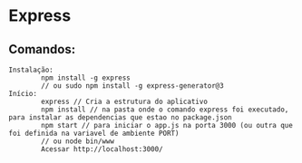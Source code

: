Express
====

Comandos:
----
	Instalação:
			npm install -g express
			// ou sudo npm install -g express-generator@3		
	Início:
			express // Cria a estrutura do aplicativo
			npm install // na pasta onde o comando express foi executado, para instalar as dependencias que estao no package.json
			npm start // para iniciar o app.js na porta 3000 (ou outra que foi definida na variavel de ambiente PORT)
			// ou node bin/www
			Acessar http://localhost:3000/
